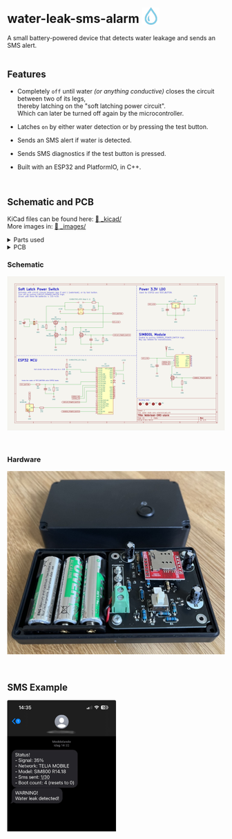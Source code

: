 
# water-leak-sms-alarm <img src="./_images/water_icon.svg" style=" width: 40px; margin-bottom: -4px;">  
A small battery-powered device that detects water leakage and sends an SMS alert.  
&nbsp;

## Features
- Completely `off` until water *(or anything conductive)* closes the circuit between two of its legs,  
thereby latching on the "soft latching power circuit".  
Which can later be turned off again by the microcontroller.

- Latches `on` by either water detection or by pressing the test button.

- Sends an SMS alert if water is detected.

- Sends SMS diagnostics if the test button is pressed.

- Built with an ESP32 and PlatformIO, in C++.

&nbsp; 
## Schematic and PCB
KiCad files can be found here: 
[📂 _kicad/](./_kicad/)  
More images in: 
[📂 _images/](./_images/)
<details>
    <summary>
        Parts used
    </summary>   

- ESP32 D1 Mini Node MCU 
- SIM800L module with external antenna  
- 3.3V LDO: MCP1700-3302E (250mA)
- LED: WS2812B  
- P-channel mos: NTR4101PT1G 
- N-channel mos: PMV16XNR  
- Cap 470uF: Electrolytic  
- Cap 1uF: Ceramic  
- Cap 100nF: Ceramic
- Switch: Momentary DPST  
- Conductive legs in copper/brass  
</details>

<details>
    <summary>
        PCB
    </summary>   

> Uses mostly through-hole components for easier soldering.  
> ESP32 is mounted on the bottom side of the PCB.

![PCB](./_images/pcb_schematic.PNG)
&nbsp;
</details>


### Schematic
![Schematic](./_images/schematic_v2.png)

&nbsp;
### Hardware

![Hardware](./_images/hardware.jpg)

&nbsp;
## SMS Example

<img src="./_images/sms_example.png" alt="SMS Example" style="width: 50%;">
